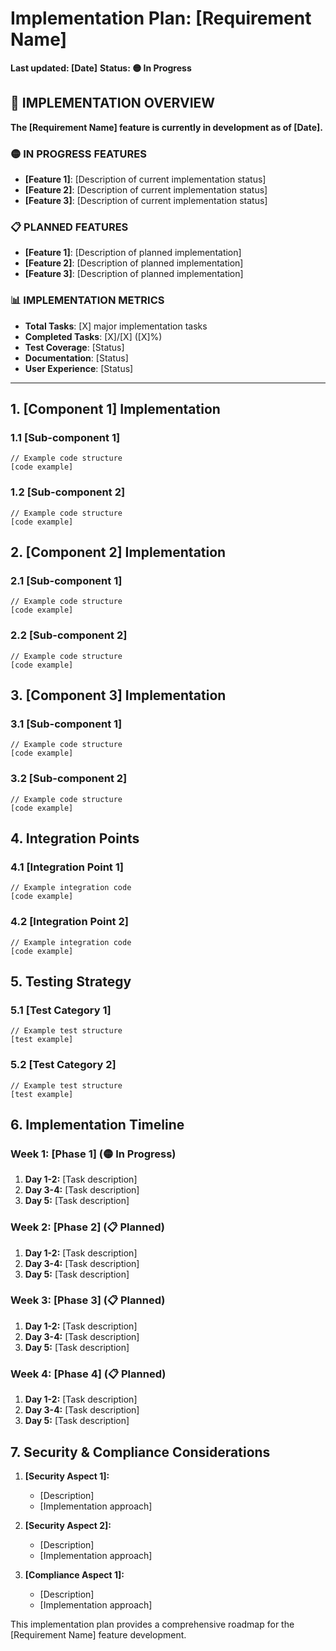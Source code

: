 # Implementation Plan: [Requirement Name]

**Last updated: [Date]**
**Status: 🟡 In Progress**

## 🎯 **IMPLEMENTATION OVERVIEW**

**The [Requirement Name] feature is currently in development as of [Date].**

### 🟡 **IN PROGRESS FEATURES**

- **[Feature 1]**: [Description of current implementation status]
- **[Feature 2]**: [Description of current implementation status]
- **[Feature 3]**: [Description of current implementation status]

### 📋 **PLANNED FEATURES**

- **[Feature 1]**: [Description of planned implementation]
- **[Feature 2]**: [Description of planned implementation]
- **[Feature 3]**: [Description of planned implementation]

### 📊 **IMPLEMENTATION METRICS**

- **Total Tasks**: [X] major implementation tasks
- **Completed Tasks**: [X]/[X] ([X]%)
- **Test Coverage**: [Status]
- **Documentation**: [Status]
- **User Experience**: [Status]

---

## 1. [Component 1] Implementation

### 1.1 [Sub-component 1]

```[language]
// Example code structure
[code example]
```

### 1.2 [Sub-component 2]

```[language]
// Example code structure
[code example]
```

## 2. [Component 2] Implementation

### 2.1 [Sub-component 1]

```[language]
// Example code structure
[code example]
```

### 2.2 [Sub-component 2]

```[language]
// Example code structure
[code example]
```

## 3. [Component 3] Implementation

### 3.1 [Sub-component 1]

```[language]
// Example code structure
[code example]
```

### 3.2 [Sub-component 2]

```[language]
// Example code structure
[code example]
```

## 4. Integration Points

### 4.1 [Integration Point 1]

```[language]
// Example integration code
[code example]
```

### 4.2 [Integration Point 2]

```[language]
// Example integration code
[code example]
```

## 5. Testing Strategy

### 5.1 [Test Category 1]

```[language]
// Example test structure
[test example]
```

### 5.2 [Test Category 2]

```[language]
// Example test structure
[test example]
```

## 6. Implementation Timeline

### Week 1: [Phase 1] (🟡 In Progress)

1. **Day 1-2:** [Task description]
2. **Day 3-4:** [Task description]
3. **Day 5:** [Task description]

### Week 2: [Phase 2] (📋 Planned)

1. **Day 1-2:** [Task description]
2. **Day 3-4:** [Task description]
3. **Day 5:** [Task description]

### Week 3: [Phase 3] (📋 Planned)

1. **Day 1-2:** [Task description]
2. **Day 3-4:** [Task description]
3. **Day 5:** [Task description]

### Week 4: [Phase 4] (📋 Planned)

1. **Day 1-2:** [Task description]
2. **Day 3-4:** [Task description]
3. **Day 5:** [Task description]

## 7. Security & Compliance Considerations

1. **[Security Aspect 1]:**

   - [Description]
   - [Implementation approach]

2. **[Security Aspect 2]:**

   - [Description]
   - [Implementation approach]

3. **[Compliance Aspect 1]:**
   - [Description]
   - [Implementation approach]

This implementation plan provides a comprehensive roadmap for the [Requirement Name] feature development.

